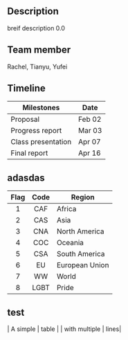 ## Description
breif description 0.0

## Team member
Rachel, Tianyu, Yufei

## Timeline
| Milestones | Date |
|--|--|
| Proposal | Feb 02 
| Progress report | Mar 03 
| Class presentation | Apr 07 
| Final report | Apr 16 

## adasdas
| Flag | Code | Region |
| :-------------: | :-------------: | ------------- |
| 1 | CAF | Africa
| 2 | CAS | Asia
| 3 | CNA | North America
| 4 | COC | Oceania
| 5 | CSA | South America
| 6 | EU | European Union
| 7 | WW | World
| 8 | LGBT | Pride

## test
| A simple | table |
| with multiple | lines|
